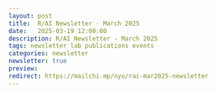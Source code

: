 ```yaml
---
layout: post
title:  R/AI Newsletter - March 2025
date:   2025-03-19 12:00:00
description: R/AI Newsletter - March 2025
tags: newsletter lab publications events
categories: newsletter
newsletter: true
preview: 
redirect: https://mailchi.mp/nyu/rai-mar2025-newsletter
---
```

